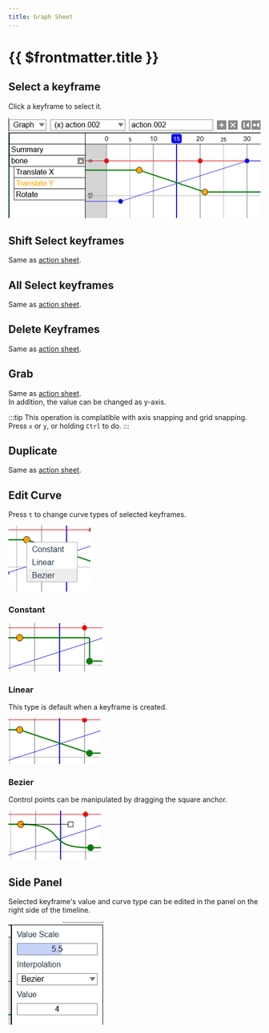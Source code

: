 ```yaml
---
title: Graph Sheet
---
```


# {{ $frontmatter.title }}

## Select a keyframe

Click a keyframe to select it.

![](./assets/graph_sheet.png)


## Shift Select keyframes
Same as [action sheet](./action-sheet.md#shift-select-keyframes).


## All Select keyframes
Same as [action sheet](./action-sheet.md#all-select-keyframes).


## Delete Keyframes
Same as [action sheet](./action-sheet.md#delete-keyframes).


## Grab

Same as [action sheet](./action-sheet.md#duplicate).  
In addition, the value can be changed as y-axis.

:::tip
This operation is complatible with axis snapping and grid snapping.  
Press `x` or `y`, or holding `Ctrl` to do.
:::


## Duplicate
Same as [action sheet](./action-sheet.md#duplicate).


## Edit Curve

Press `t` to change curve types of selected keyframes.

![](./assets/curve_menu.png)

### Constant

![](./assets/curve_constant.png)

### Linear

This type is default when a keyframe is created.

![](./assets/curve_linear.png)

### Bezier

Control points can be manipulated by dragging the square anchor.

![](./assets/curve_bezier.png)


## Side Panel

Selected keyframe's value and curve type can be edited in the panel on the right side of the timeline.

![](./assets/graph_panel.png)
